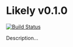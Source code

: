 Likely v0.1.0
=============

[![Build Status](https://travis-ci.org/stormcoders/likely.png)](https://travis-ci.org/stormcoders/likely)

Description...